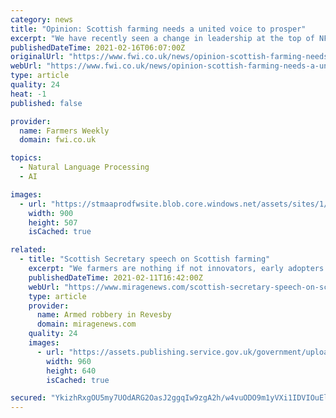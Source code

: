```yaml
---
category: news
title: "Opinion: Scottish farming needs a united voice to prosper"
excerpt: "We have recently seen a change in leadership at the top of NFU Scotland, as president Andrew McCornick and vice-president Charlie Adam stood down. Both"
publishedDateTime: 2021-02-16T06:07:00Z
originalUrl: "https://www.fwi.co.uk/news/opinion-scottish-farming-needs-a-united-voice-to-prosper"
webUrl: "https://www.fwi.co.uk/news/opinion-scottish-farming-needs-a-united-voice-to-prosper"
type: article
quality: 24
heat: -1
published: false

provider:
  name: Farmers Weekly
  domain: fwi.co.uk

topics:
  - Natural Language Processing
  - AI

images:
  - url: "https://stmaaprodfwsite.blob.core.windows.net/assets/sites/1/2021/02/scottish-blackface-ewes-3273821a-c-FLPA-Mike-Powles-Shutterstock.jpg"
    width: 900
    height: 507
    isCached: true

related:
  - title: "Scottish Secretary speech on Scottish farming"
    excerpt: "We farmers are nothing if not innovators, early adopters of new technology and ways of thinking which we adapt to deliver tangible results. The story"
    publishedDateTime: 2021-02-11T16:42:00Z
    webUrl: "https://www.miragenews.com/scottish-secretary-speech-on-scottish-513187/"
    type: article
    provider:
      name: Armed robbery in Revesby
      domain: miragenews.com
    quality: 24
    images:
      - url: "https://assets.publishing.service.gov.uk/government/uploads/system/uploads/person/image/3819/Alister_Jack_gov_uk.jpg"
        width: 960
        height: 640
        isCached: true

secured: "YkizhRxgOU5my7UOdARG2OasJ2ggqIw9zgA2h/w4vuODO9m1yVXi1IDVIOuElDEB76f27K1W99VWJSI8QNJBbGKKYkkaWVVfsZIr8m8joCd3+AYplFYTA8VJhvZVCBrIeVp9kdTLTP5hEXWzp0d5fb2NSzaX5wDm2td2jDbDA1gZ3ci3d2WLBNmIyRcI+6FB5PavuDPmLCiZizeF4lKskVb62UCeD/RmKiUEFilO4XmA8q0SsVw+IH0xr545KgM2rZqK6gXbHuSti2KoOmQeCA4bH5Y6nVuXzSNcQIQdbAmMBISqWo+pd0iPN4GrSZWqiCKq2j1KF5BL+dFxXPZIuvT9gmjqFqREvEMtyWGSk8I=;Fe7CRUy9Hj2FUD+QiKDPcQ=="
---
```


